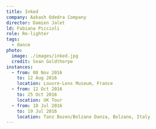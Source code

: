 ```yaml
---
title: Inked
company: Aakash Odedra Company
director: Damien Jalet
ld: Fabiana Piccioli
role: Re-lighter
tags:
  - dance
photo: 
  image: ./images/inked.jpg
  credit: Sean Goldthorpe
instances:
  - from: 08 Nov 2016
    to: 12 Aug 2016
    location: Louvre-Lens Museum, France
  - from: 12 Oct 2016
    to: 25 Oct 2016
    location: UK Tour
  - from: 18 Jul 2016
    to: 19 Jul 2016
    location: Tanz Bozen/Bolzano Danza, Bolzano, Italy
---
```

